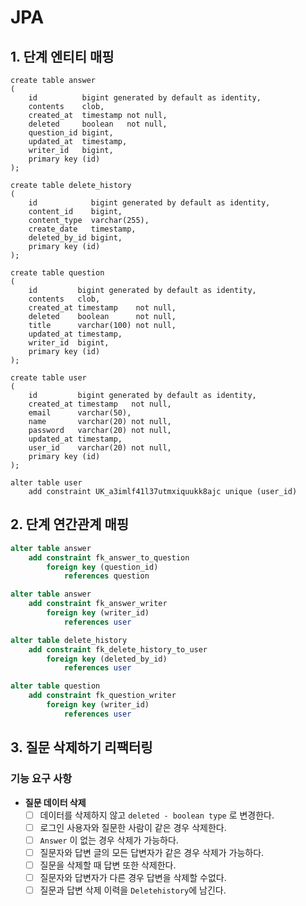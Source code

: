 # JPA
## 1. 단계 엔티티 매핑 
```h2
create table answer
(
    id          bigint generated by default as identity,
    contents    clob,
    created_at  timestamp not null,
    deleted     boolean   not null,
    question_id bigint,
    updated_at  timestamp,
    writer_id   bigint,
    primary key (id)
);
```
```h2
create table delete_history
(
    id            bigint generated by default as identity,
    content_id    bigint,
    content_type  varchar(255),
    create_date   timestamp,
    deleted_by_id bigint,
    primary key (id)
);
```
```h2
create table question
(
    id         bigint generated by default as identity,
    contents   clob,
    created_at timestamp    not null,
    deleted    boolean      not null,
    title      varchar(100) not null,
    updated_at timestamp,
    writer_id  bigint,
    primary key (id)
);
```
```h2
create table user
(
    id         bigint generated by default as identity,
    created_at timestamp   not null,
    email      varchar(50),
    name       varchar(20) not null,
    password   varchar(20) not null,
    updated_at timestamp,
    user_id    varchar(20) not null,
    primary key (id)
);

alter table user
    add constraint UK_a3imlf41l37utmxiquukk8ajc unique (user_id)
```



## 2. 단계 연간관계 매핑
```sql
alter table answer
    add constraint fk_answer_to_question
        foreign key (question_id)
            references question

alter table answer
    add constraint fk_answer_writer
        foreign key (writer_id)
            references user

alter table delete_history
    add constraint fk_delete_history_to_user
        foreign key (deleted_by_id)
            references user

alter table question
    add constraint fk_question_writer
        foreign key (writer_id)
            references user
```
## 3. 질문 삭제하기 리팩터링
### 기능 요구 사항 
* **질문 데이터 삭제** 
  * [ ] 데이터를 삭제하지 않고 `deleted - boolean type` 로 변경한다.
  * [ ] 로그인 사용자와 질문한 사람이 같은 경우 삭제한다.
  * [ ] `Answer` 이 없는 경우 삭제가 가능하다.
  * [ ] 질문자와 답변 글의 모든 답변자가 같은 경우 삭제가 가능하다.
  * [ ] 질문을 삭제할 때 답변 또한 삭제한다.
  * [ ] 질문자와 답변자가 다른 경우 답변을 삭제할 수없다.
  * [ ] 질문과 답변 삭제 이력을 `Deletehistory`에 남긴다. 
